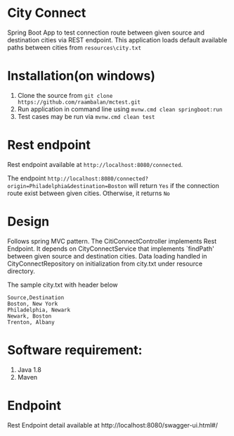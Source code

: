 # City Connect
Spring Boot App to test connection route between given source and destination cities via REST endpoint.
This application loads default available paths between cities from `resources\city.txt`
# Installation(on windows)
1. Clone the source from `git clone https://github.com/raambalan/mctest.git`
2. Run application in command line using `mvnw.cmd clean springboot:run`
3. Test cases may be run via `mvnw.cmd clean test` 

# Rest endpoint
Rest endpoint available at `http://localhost:8080/connected`. 

The endpoint `http://localhost:8080/connected?origin=Philadelphia&destination=Boston` will return `Yes` 
if the connection route exist between given cities. Otherwise, it returns `No`

# Design
Follows spring  MVC pattern. The CitiConnectController implements Rest Endpoint. It depends on CityConnectService 
that implements `findPath' between given source and destination cities.
Data loading handled in CityConnectRepository on initialization from  city.txt under resource directory.

 The sample city.txt  with header below 
 ```source,destination
 Source,Destination
 Boston, New York
 Philadelphia, Newark
 Newark, Boston
 Trenton, Albany
```
# Software requirement:
1. Java 1.8
2. Maven

# Endpoint
Rest Endpoint detail available at http://localhost:8080/swagger-ui.html#/